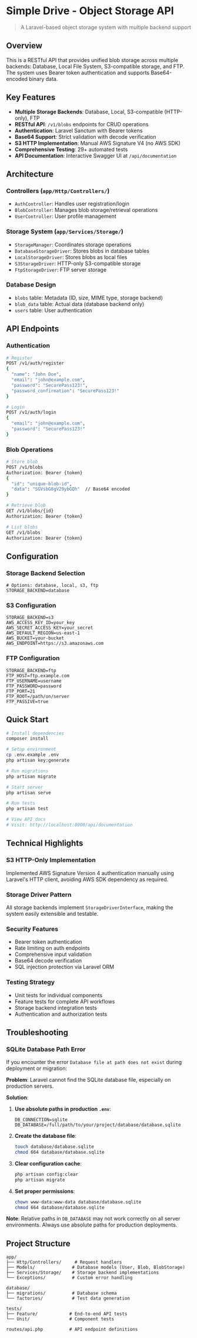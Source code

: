 # Simple Drive - Object Storage API

> A Laravel-based object storage system with multiple backend support

## Overview

This is a RESTful API that provides unified blob storage across multiple backends: Database, Local File System, S3-compatible storage, and FTP. The system uses Bearer token authentication and supports Base64-encoded binary data.

## Key Features

- **Multiple Storage Backends**: Database, Local, S3-compatible (HTTP-only), FTP
- **RESTful API**: `/v1/blobs` endpoints for CRUD operations
- **Authentication**: Laravel Sanctum with Bearer tokens
- **Base64 Support**: Strict validation with decode verification
- **S3 HTTP Implementation**: Manual AWS Signature V4 (no AWS SDK)
- **Comprehensive Testing**: 29+ automated tests
- **API Documentation**: Interactive Swagger UI at `/api/documentation`

## Architecture

### Controllers (`app/Http/Controllers/`)
- `AuthController`: Handles user registration/login
- `BlobController`: Manages blob storage/retrieval operations
- `UserController`: User profile management

### Storage System (`app/Services/Storage/`)
- `StorageManager`: Coordinates storage operations
- `DatabaseStorageDriver`: Stores blobs in database tables
- `LocalStorageDriver`: Stores blobs as local files
- `S3StorageDriver`: HTTP-only S3-compatible storage
- `FtpStorageDriver`: FTP server storage

### Database Design
- `blobs` table: Metadata (ID, size, MIME type, storage backend)
- `blob_data` table: Actual data (database backend only)
- `users` table: User authentication

## API Endpoints

### Authentication
```bash
# Register
POST /v1/auth/register
{
  "name": "John Doe",
  "email": "john@example.com",
  "password": "SecurePass123!",
  "password_confirmation": "SecurePass123!"
}

# Login
POST /v1/auth/login
{
  "email": "john@example.com",
  "password": "SecurePass123!"
}
```

### Blob Operations
```bash
# Store blob
POST /v1/blobs
Authorization: Bearer {token}
{
  "id": "unique-blob-id",
  "data": "SGVsbG8gV29ybGQh"  // Base64 encoded
}

# Retrieve blob
GET /v1/blobs/{id}
Authorization: Bearer {token}

# List blobs
GET /v1/blobs
Authorization: Bearer {token}
```

## Configuration

### Storage Backend Selection
```env
# Options: database, local, s3, ftp
STORAGE_BACKEND=database
```

### S3 Configuration
```env
STORAGE_BACKEND=s3
AWS_ACCESS_KEY_ID=your_key
AWS_SECRET_ACCESS_KEY=your_secret
AWS_DEFAULT_REGION=us-east-1
AWS_BUCKET=your-bucket
AWS_ENDPOINT=https://s3.amazonaws.com
```

### FTP Configuration
```env
STORAGE_BACKEND=ftp
FTP_HOST=ftp.example.com
FTP_USERNAME=username
FTP_PASSWORD=password
FTP_PORT=21
FTP_ROOT=/path/on/server
FTP_PASSIVE=true
```

## Quick Start

```bash
# Install dependencies
composer install

# Setup environment
cp .env.example .env
php artisan key:generate

# Run migrations
php artisan migrate

# Start server
php artisan serve

# Run tests
php artisan test

# View API docs
# Visit: http://localhost:8000/api/documentation
```

## Technical Highlights

### S3 HTTP-Only Implementation
Implemented AWS Signature Version 4 authentication manually using Laravel's HTTP client, avoiding AWS SDK dependency as required.

### Storage Driver Pattern
All storage backends implement `StorageDriverInterface`, making the system easily extensible and testable.

### Security Features
- Bearer token authentication
- Rate limiting on auth endpoints
- Comprehensive input validation
- Base64 decode verification
- SQL injection protection via Laravel ORM

### Testing Strategy
- Unit tests for individual components
- Feature tests for complete API workflows
- Storage backend integration tests
- Authentication and authorization tests

## Troubleshooting

### SQLite Database Path Error

If you encounter the error `Database file at path does not exist` during deployment or migration:

**Problem**: Laravel cannot find the SQLite database file, especially on production servers.

**Solution**:
1. **Use absolute paths in production `.env`**:
   ```env
   DB_CONNECTION=sqlite
   DB_DATABASE=/full/path/to/your/project/database/database.sqlite
   ```

2. **Create the database file**:
   ```bash
   touch database/database.sqlite
   chmod 664 database/database.sqlite
   ```

3. **Clear configuration cache**:
   ```bash
   php artisan config:clear
   php artisan migrate
   ```

4. **Set proper permissions**:
   ```bash
   chown www-data:www-data database/database.sqlite
   chmod 664 database/database.sqlite
   ```

**Note**: Relative paths in `DB_DATABASE` may not work correctly on all server environments. Always use absolute paths for production deployments.

## Project Structure
```
app/
├── Http/Controllers/     # Request handlers
├── Models/              # Database models (User, Blob, BlobStorage)
├── Services/Storage/    # Storage backend implementations
└── Exceptions/          # Custom error handling

database/
├── migrations/          # Database schema
└── factories/           # Test data generation

tests/
├── Feature/            # End-to-end API tests
└── Unit/               # Component tests

routes/api.php          # API endpoint definitions
```
